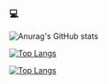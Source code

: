 ### 💻

<!--
**SystemAnalyticByBaker/SystemAnalyticByBaker** is a ✨ _special_ ✨ repository because its `README.md` (this file) appears on your GitHub profile.

Here are some ideas to get you started:

- 🔭 I’m currently working on ...
- 🌱 I’m currently learning ...
- 👯 I’m looking to collaborate on ...
- 🤔 I’m looking for help with ...
- 💬 Ask me about ...
- 📫 How to reach me: ...
- 😄 Pronouns: ...
- ⚡ Fun fact: ...
-->
![Anurag's GitHub stats](https://github-readme-stats.vercel.app/api?username=SystemAnalyticbyBaker&show_icons=true&theme=tokyonight)

[![Top Langs](https://github-readme-stats.vercel.app/api/top-langs/?username=SystemAnalyticByBaker&theme=tokyonight&layout=compact)](https://github.com/anuraghazra/github-readme-stats)

[![Top Langs](https://github-readme-stats.vercel.app/api/top-langs/?username=SystemAnalyticByBaker&hide_progress=true&theme=tokyonight)](https://github.com/anuraghazra/github-readme-stats)
